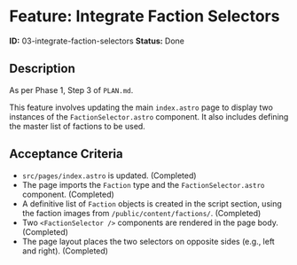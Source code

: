 # Feature: Integrate Faction Selectors

**ID:** 03-integrate-faction-selectors
**Status:** Done

## Description
As per Phase 1, Step 3 of `PLAN.md`.

This feature involves updating the main `index.astro` page to display two instances of the `FactionSelector.astro` component. It also includes defining the master list of factions to be used.

## Acceptance Criteria
- `src/pages/index.astro` is updated. (Completed)
- The page imports the `Faction` type and the `FactionSelector.astro` component. (Completed)
- A definitive list of `Faction` objects is created in the script section, using the faction images from `/public/content/factions/`. (Completed)
- Two `<FactionSelector />` components are rendered in the page body. (Completed)
- The page layout places the two selectors on opposite sides (e.g., left and right). (Completed)